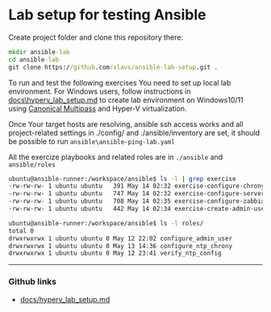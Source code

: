 # Lab setup for testing Ansible

Create project folder and clone this repository there:

```cmd
mkdir ansible-lab
cd ansible-lab
git clone https://github.com/xlavs/ansible-lab-setup.git .
```

To run and test the following exercises You need to set up local lab environment. For Windows users, follow instructions in [docs\hyperv_lab_setup.md](docs\hyperv_lab_setup.md) to create lab environment on Windows10/11 using [Canonical Multipass](https://canonical.com/multipass/install) and Hyper-V virtualization.

Once Your target hosts are resolving, ansible ssh access works and all project-related settings in ./config/ and ./ansible/inventory are set, it should be possible to run `ansible\ansible-ping-lab.yaml`

All the exercize playbooks and related roles are in `./ansible` and `ansible/roles`

```bash
ubuntu@ansible-runner:/workspace/ansible$ ls -l | grep exercise
-rw-rw-rw- 1 ubuntu ubuntu   391 May 14 02:32 exercise-configure-chrony-service.yaml
-rw-rw-rw- 1 ubuntu ubuntu   747 May 14 02:32 exercise-configure-server-set.yaml
-rw-rw-rw- 1 ubuntu ubuntu   708 May 14 02:35 exercise-configure-zabbix-agent2.yaml
-rw-rw-rw- 1 ubuntu ubuntu   442 May 14 02:34 exercise-create-admin-user.yaml
```

```bash
ubuntu@ansible-runner:/workspace/ansible$ ls -l roles/
total 0
drwxrwxrwx 1 ubuntu ubuntu 0 May 12 22:02 configure_admin_user
drwxrwxrwx 1 ubuntu ubuntu 0 May 13 14:36 configure_ntp_chrony
drwxrwxrwx 1 ubuntu ubuntu 0 May 12 23:41 verify_ntp_config
```

---

### Github links
- [docs/hyperv_lab_setup.md](docs/hyperv_lab_setup.md)